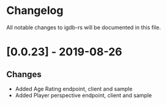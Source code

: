 # Changelog

All notable changes to igdb-rs will be documented in this file.

# [0.0.23] - 2019-08-26

## Changes

- Added Age Rating endpoint, client and sample
- Added Player perspective endpoint, client and sample